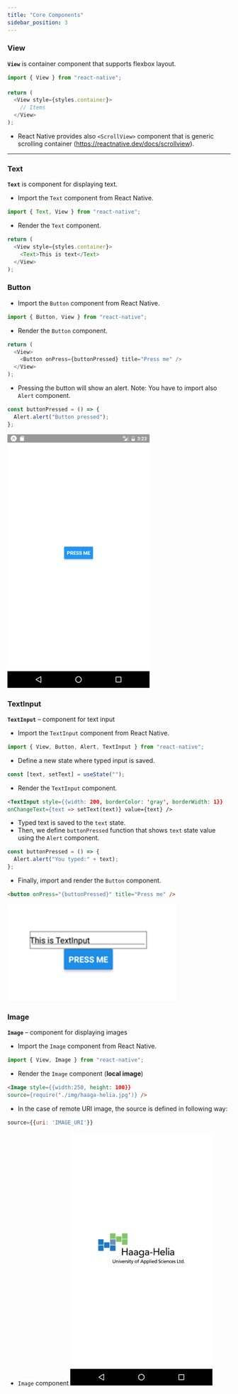 ```yaml
---
title: "Core Components"
sidebar_position: 3
---
```


### View 
**`View`** is container component that supports flexbox layout.

```js
import { View } from "react-native";

return (
  <View style={styles.container}>
    // Items
  </View>
);
```

- React Native provides also `<ScrollView>` component that is generic scrolling container (https://reactnative.dev/docs/scrollview).

---

### Text
**`Text`** is component for displaying text.

- Import the `Text` component from React Native.

```js
import { Text, View } from "react-native";
```

- Render the `Text` component.

```js
return (
  <View style={styles.container}>
    <Text>This is text</Text>
  </View>
);
```

### Button

- Import the `Button` component from React Native.

```js
import { Button, View } from "react-native";
```

- Render the `Button` component.

```js
return (
  <View>
    <Button onPress={buttonPressed} title="Press me" />
  </View>
);
```

- Pressing the button will show an alert. Note: You have to import also `Alert` component.

```js
const buttonPressed = () => {
  Alert.alert("Button pressed");
};
```

![w:300 bg right](img/button.png)

### TextInput

**`TextInput`** – component for text input

- Import the `TextInput` component from React Native.

```js
import { View, Button, Alert, TextInput } from "react-native";
```

- Define a new state where typed input is saved.

```js
const [text, setText] = useState("");
```

- Render the `TextInput` component.

```html
<TextInput style={{width: 200, borderColor: 'gray', borderWidth: 1}}
onChangeText={text => setText(text)} value={text} />
```

- Typed text is saved to the `text` state.
- Then, we define `buttonPressed` function that shows `text` state value using the `Alert` component.

```js
const buttonPressed = () => {
  Alert.alert("You typed:" + text);
};
```

- Finally, import and render the `Button` component.

```html
<button onPress="{buttonPressed}" title="Press me" />
```

![w:250](img/textinput.png)

### Image

**`Image`** – component for displaying images

- Import the `Image` component from React Native.

```js
import { View, Image } from "react-native";
```

- Render the `Image` component (**local image**)

```html
<Image style={{width:250, height: 100}}
source={require('./img/haaga-helia.jpg')} />
```

- In the case of remote URI image, the source is defined in following way:

```jsx
source={{uri: 'IMAGE_URI'}}
```
- `Image` component
  ![w:250](img/image.png)
